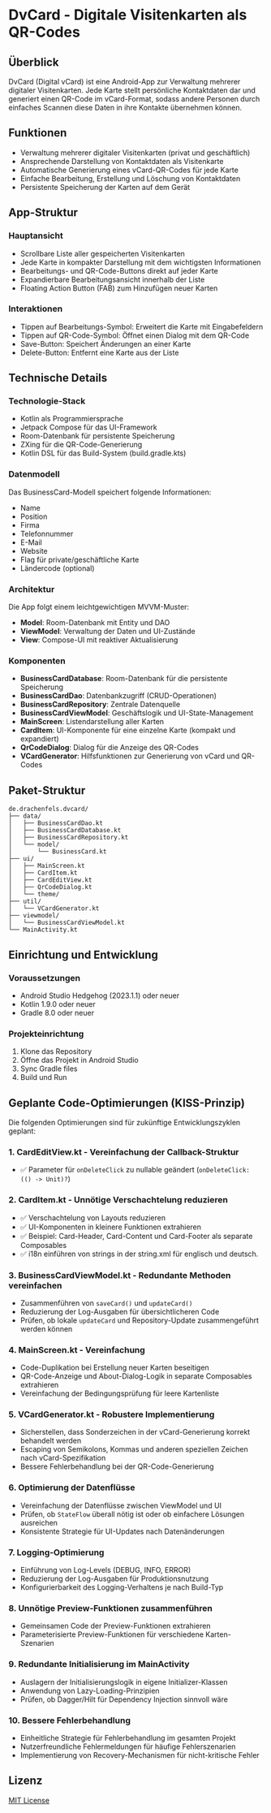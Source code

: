 # DvCard - Digitale Visitenkarten als QR-Codes

## Überblick
DvCard (Digital vCard) ist eine Android-App zur Verwaltung mehrerer digitaler Visitenkarten. Jede Karte stellt persönliche Kontaktdaten dar und generiert einen QR-Code im vCard-Format, sodass andere Personen durch einfaches Scannen diese Daten in ihre Kontakte übernehmen können.

## Funktionen
- Verwaltung mehrerer digitaler Visitenkarten (privat und geschäftlich)
- Ansprechende Darstellung von Kontaktdaten als Visitenkarte
- Automatische Generierung eines vCard-QR-Codes für jede Karte
- Einfache Bearbeitung, Erstellung und Löschung von Kontaktdaten
- Persistente Speicherung der Karten auf dem Gerät

## App-Struktur
### Hauptansicht
- Scrollbare Liste aller gespeicherten Visitenkarten
- Jede Karte in kompakter Darstellung mit dem wichtigsten Informationen
- Bearbeitungs- und QR-Code-Buttons direkt auf jeder Karte
- Expandierbare Bearbeitungsansicht innerhalb der Liste
- Floating Action Button (FAB) zum Hinzufügen neuer Karten

### Interaktionen
- Tippen auf Bearbeitungs-Symbol: Erweitert die Karte mit Eingabefeldern
- Tippen auf QR-Code-Symbol: Öffnet einen Dialog mit dem QR-Code
- Save-Button: Speichert Änderungen an einer Karte
- Delete-Button: Entfernt eine Karte aus der Liste

## Technische Details
### Technologie-Stack
- Kotlin als Programmiersprache
- Jetpack Compose für das UI-Framework
- Room-Datenbank für persistente Speicherung
- ZXing für die QR-Code-Generierung
- Kotlin DSL für das Build-System (build.gradle.kts)

### Datenmodell
Das BusinessCard-Modell speichert folgende Informationen:
- Name
- Position
- Firma
- Telefonnummer
- E-Mail
- Website
- Flag für private/geschäftliche Karte
- Ländercode (optional)

### Architektur
Die App folgt einem leichtgewichtigen MVVM-Muster:
- **Model**: Room-Datenbank mit Entity und DAO
- **ViewModel**: Verwaltung der Daten und UI-Zustände
- **View**: Compose-UI mit reaktiver Aktualisierung

### Komponenten
- **BusinessCardDatabase**: Room-Datenbank für die persistente Speicherung
- **BusinessCardDao**: Datenbankzugriff (CRUD-Operationen)
- **BusinessCardRepository**: Zentrale Datenquelle
- **BusinessCardViewModel**: Geschäftslogik und UI-State-Management
- **MainScreen**: Listendarstellung aller Karten
- **CardItem**: UI-Komponente für eine einzelne Karte (kompakt und expandiert)
- **QrCodeDialog**: Dialog für die Anzeige des QR-Codes
- **VCardGenerator**: Hilfsfunktionen zur Generierung von vCard und QR-Codes

## Paket-Struktur
```
de.drachenfels.dvcard/
├── data/
│   ├── BusinessCardDao.kt
│   ├── BusinessCardDatabase.kt
│   ├── BusinessCardRepository.kt
│   └── model/
│       └── BusinessCard.kt
├── ui/
│   ├── MainScreen.kt
│   ├── CardItem.kt
│   ├── CardEditView.kt
│   ├── QrCodeDialog.kt
│   └── theme/
├── util/
│   └── VCardGenerator.kt
├── viewmodel/
│   └── BusinessCardViewModel.kt
└── MainActivity.kt
```

## Einrichtung und Entwicklung
### Voraussetzungen
- Android Studio Hedgehog (2023.1.1) oder neuer
- Kotlin 1.9.0 oder neuer
- Gradle 8.0 oder neuer

### Projekteinrichtung
1. Klone das Repository
2. Öffne das Projekt in Android Studio
3. Sync Gradle files
4. Build und Run

## Geplante Code-Optimierungen (KISS-Prinzip)

Die folgenden Optimierungen sind für zukünftige Entwicklungszyklen geplant:

### 1. CardEditView.kt - Vereinfachung der Callback-Struktur
- ✅ Parameter für `onDeleteClick` zu nullable geändert (`onDeleteClick: (() -> Unit)?`)

### 2. CardItem.kt - Unnötige Verschachtelung reduzieren
- ✅ Verschachtelung von Layouts reduzieren
- ✅ UI-Komponenten in kleinere Funktionen extrahieren
- ✅ Beispiel: Card-Header, Card-Content und Card-Footer als separate Composables
- ✅ i18n einführen von strings in der string.xml für englisch und deutsch.

### 3. BusinessCardViewModel.kt - Redundante Methoden vereinfachen
- Zusammenführen von `saveCard()` und `updateCard()` 
- Reduzierung der Log-Ausgaben für übersichtlicheren Code
- Prüfen, ob lokale `updateCard` und Repository-Update zusammengeführt werden können

### 4. MainScreen.kt - Vereinfachung
- Code-Duplikation bei Erstellung neuer Karten beseitigen
- QR-Code-Anzeige und About-Dialog-Logik in separate Composables extrahieren
- Vereinfachung der Bedingungsprüfung für leere Kartenliste

### 5. VCardGenerator.kt - Robustere Implementierung
- Sicherstellen, dass Sonderzeichen in der vCard-Generierung korrekt behandelt werden
- Escaping von Semikolons, Kommas und anderen speziellen Zeichen nach vCard-Spezifikation
- Bessere Fehlerbehandlung bei der QR-Code-Generierung

### 6. Optimierung der Datenflüsse
- Vereinfachung der Datenflüsse zwischen ViewModel und UI
- Prüfen, ob `StateFlow` überall nötig ist oder ob einfachere Lösungen ausreichen
- Konsistente Strategie für UI-Updates nach Datenänderungen

### 7. Logging-Optimierung
- Einführung von Log-Levels (DEBUG, INFO, ERROR) 
- Reduzierung der Log-Ausgaben für Produktionsnutzung
- Konfigurierbarkeit des Logging-Verhaltens je nach Build-Typ

### 8. Unnötige Preview-Funktionen zusammenführen
- Gemeinsamen Code der Preview-Funktionen extrahieren
- Parameterisierte Preview-Funktionen für verschiedene Karten-Szenarien

### 9. Redundante Initialisierung im MainActivity
- Auslagern der Initialisierungslogik in eigene Initializer-Klassen
- Anwendung von Lazy-Loading-Prinzipien
- Prüfen, ob Dagger/Hilt für Dependency Injection sinnvoll wäre

### 10. Bessere Fehlerbehandlung
- Einheitliche Strategie für Fehlerbehandlung im gesamten Projekt
- Nutzerfreundliche Fehlermeldungen für häufige Fehlerszenarien
- Implementierung von Recovery-Mechanismen für nicht-kritische Fehler

## Lizenz
[MIT License](LICENSE)
